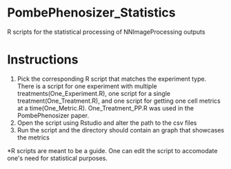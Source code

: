 # PombePhenosizer_Statistics
R scripts for the statistical processing of NNImageProcessing outputs

# Instructions
1. Pick the corresponding R script that matches the experiment type. 
There is a script for one experiment with multiple treatments(One_Experiment.R), 
one script for a single treatment(One_Treatment.R), 
and one script for getting one cell metrics at a time(One_Metric.R). One_Treatment_PP.R was used in the PombePhenosizer paper.
2. Open the script using Rstudio and alter the path to the csv files
3. Run the script and the directory should contain an graph that showcases the metrics

*R scripts are meant to be a guide. One can edit the script to accomodate one's need for statistical purposes.
